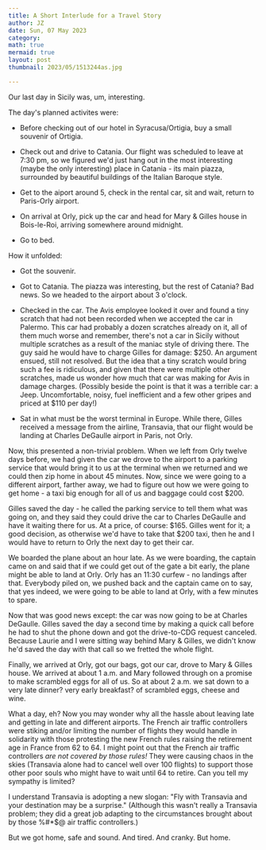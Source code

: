 ```yaml
---
title: A Short Interlude for a Travel Story
author: JZ
date: Sun, 07 May 2023
category: 
math: true
mermaid: true
layout: post
thumbnail: 2023/05/1513244as.jpg

---
```

Our last day in Sicily was, um, interesting.

The day's planned activites were:  
- Before checking out of our hotel in Syracusa/Ortigia, buy a small souvenir of Ortigia.  

- Check out and drive to Catania. Our flight was scheduled to leave at 7:30 pm, so we figured we'd just hang out in the most interesting (maybe the only interesting) place in Catania - its main piazza, surrounded by beautiful buildings of the Italian Baroque style.

- Get to the aiport around 5, check in the rental car, sit and wait, return to Paris-Orly airport.

- On arrival at Orly, pick up the car and head for Mary & Gilles house in Bois-le-Roi, arriving somewhere around midnight.
     
- Go to bed.

How it unfolded:
- Got the souvenir.  

- Got to Catania. The piazza was interesting, but the rest of Catania? Bad news. So we headed to the airport about 3 o'clock. 

- Checked in the car. The Avis employee looked it over and found a tiny scratch that had not been recorded when we accepted the car in Palermo. This car had probably a dozen scratches already on it, all of them much worse and remember, there's not a car in Sicily without multiple scratches as a result of the maniac style of driving there. The guy said he would have to charge Gilles for damage: $250. An argument ensued, still not resolved. But the idea that a tiny scratch would bring such a fee is ridiculous, and given that there were multiple other scratches, made us wonder how much that car was making for Avis in damage charges.  (Possibly beside the point is that it was a terrible car: a Jeep. Uncomfortable, noisy, fuel inefficient and a few other gripes and priced at $110 per day!)

- Sat in what must be the worst terminal in Europe. While there, Gilles received a message from the airline, Transavia, that our flight would be landing at Charles DeGaulle airport in Paris, not Orly.  

Now, this presented a non-trivial problem. When we left from Orly twelve days before, we had given the car we drove to the airport to a parking service that would bring it to us at the terminal when we returned and we could then zip home in about 45 minutes. Now, since we were going to a different airport, farther away, we had to figure out how we were going to get home - a taxi big enough for all of us and baggage could cost $200.  

Gilles saved the day - he called the parking service to tell them what was going on, and they said they could drive the car to Charles DeGaulle and have it waiting there for us. At a price, of course: $165. Gilles went for it; a good decision, as otherwise we'd have to take that $200 taxi, then he and I would have to return to Orly the next day to get their car.  

We boarded the plane about an hour late. As we were boarding, the captain came on and said that if we could get out of the gate a bit early, the plane might be able to land at Orly. Orly has an 11:30 curfew - no landings after that. Everybody piled on, we pushed back and the captain came on to say, that yes indeed, we were going to be able to land at Orly, with a few minutes to spare. 

Now that was good news except: the car was now going to be at Charles DeGaulle. Gilles saved the day a second time by making a quick call before he had to shut the phone down and got the drive-to-CDG request canceled. Because Laurie and I were sitting way behind Mary & Gilles, we didn't know he'd saved the day with that call so we fretted the whole flight.

Finally, we arrived at Orly, got our bags, got our car, drove to Mary & Gilles house. We arrived at about 1 a.m. and Mary followed through on a promise to make scrambled eggs for all of us. So at about 2 a.m. we sat down to a very late dinner? very early breakfast? of scrambled eggs, cheese and wine. 

What a day, eh? Now you may wonder why all the hassle about leaving late and getting in late and different airports. The French air traffic controllers were stiking and/or limiting the number of flights they would handle in solidarity with those protesting the new French rules raising the retirement age in France from 62 to 64. I might point out that the French air traffic controllers <em>are not covered by those rules!</em> They were causing chaos in the skies (Transavia alone had to cancel well over 100 flights) to support those other poor souls who might have to wait until 64 to retire. Can you tell my sympathy is limited?  

I understand Transavia is adopting a new slogan: "Fly with Transavia and your destination may be a surprise." (Although this wasn't really a Transavia problem; they did a great job adapting to the circumstances brought about by those %#*$@ air traffic controllers.)

But we got home, safe and sound. And tired. And cranky. But home.



